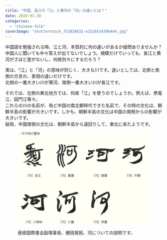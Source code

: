 ```yaml
---
title: "中国、長江の「江」と黄河の「河」の違いとは？"
date: 2020-01-30
categories: 
  - "chinese-folk"
coverImage: "shutterstock_752818831-e1526514306444.jpg"
---
```


中国語を勉強される時、江と河、本質的に何の違いがあるか疑問ありませんか？  
中国人に聞いても中々答えが出てないでしょう。規模だけでいっても、長江と黄河がさほど差がないし、何故別々にするだろう？

実は、「江」と「河」の意味が同じく、大きな川です。違いとしては、北側と南側の方言の、表現の違いだけです。  
北側の一番大きい川が黄河、南側一番大きい川が長江です。

それでは、北側の東北地方では、何故「江」を使うのでしょうか。例えば、黒竜江、図門江等々。  
これらの川の名前が、殆ど中国の南北朝時代できた名前で、その時の文化は、朝鮮半島の影響が大きいです。しかも、朝鮮半島の文化は中国の南側からの影響が大きいです。  
結局、中国南側の文化は、朝鮮半島から遠回りして、東北に来たようです。

<figure>

[![](images/20180706_kanji_2-1024x720.png)](https://www.sankei-shokai.jp/kanji-to-nakayoku/20180708060000.html)

<figcaption>

産経国際書会副理事長、勝田晃拓、河についての説明です。

</figcaption>

</figure>
